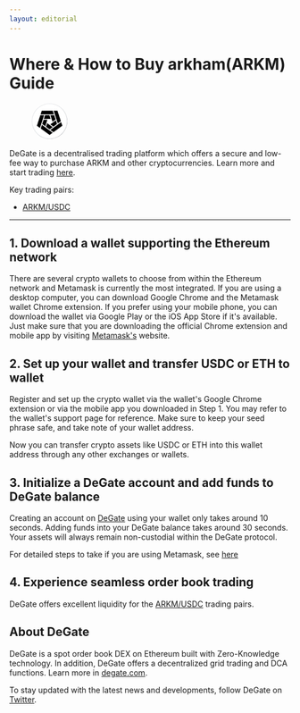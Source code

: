 ```yaml
---
layout: editorial
---
```


# Where & How to Buy arkham(ARKM) Guide

<figure><img src="../.gitbook/assets/arkm_0x6e2a43be0b1d33b726f0ca3b8de60b3482b8b0501716284198953.jpg" alt="ARKM" width="64" style="border-radius: 50%;"><figcaption></figcaption></figure>

DeGate is a decentralised trading platform which offers a secure and low-fee way to purchase ARKM and other cryptocurrencies. Learn more and start trading [here](https://app.degate.com/trade/USDC/0x6e2a43be0b1d33b726f0ca3b8de60b3482b8b050?utm_source=howtobuy).&#x20;

Key trading pairs:

* [ARKM/USDC](https://app.degate.com/trade/USDC/0x6e2a43be0b1d33b726f0ca3b8de60b3482b8b050?utm_source=howtobuy)

***

## 1. Download a wallet supporting the Ethereum network

There are several crypto wallets to choose from within the Ethereum network and Metamask is currently the most integrated. If you are using a desktop computer, you can download Google Chrome and the Metamask wallet Chrome extension. If you prefer using your mobile phone, you can download the wallet via Google Play or the iOS App Store if it's available. Just make sure that you are downloading the official Chrome extension and mobile app by visiting [Metamask's](https://metamask.io/) website.

## 2. Set up your wallet and transfer USDC or ETH to wallet

Register and set up the crypto wallet via the wallet's Google Chrome extension or via the mobile app you downloaded in Step 1. You may refer to the wallet's support page for reference. Make sure to keep your seed phrase safe, and take note of your wallet address.&#x20;

Now you can transfer crypto assets like USDC or ETH into this wallet address through any other exchanges or wallets.

## 3. Initialize a DeGate account and add funds to DeGate balance

Creating an account on [DeGate](https://app.degate.com/?utm_source=ARKM_howtobuy) using your wallet only takes around 10 seconds. Adding funds into your DeGate balance takes around 30 seconds. Your assets will always remain non-custodial within the DeGate protocol.

For detailed steps to take if you are using Metamask, see [here](https://docs.degate.com/v/product_en/main-features/wallet-connectivity/metamask)

## 4. Experience seamless order book trading

DeGate offers excellent liquidity for the [ARKM/USDC](https://app.degate.com/trade/USDC/0x6e2a43be0b1d33b726f0ca3b8de60b3482b8b050?utm_source=howtobuy) trading pairs.&#x20;

## About DeGate

DeGate is a spot order book DEX on Ethereum built with Zero-Knowledge technology. In addition, DeGate offers a decentralized grid trading and DCA functions. Learn more in [degate.com](https://degate.com/?utm_source=ARKM_howtobuy).

To stay updated with the latest news and developments, follow DeGate on [Twitter](https://twitter.com/degatedex).
